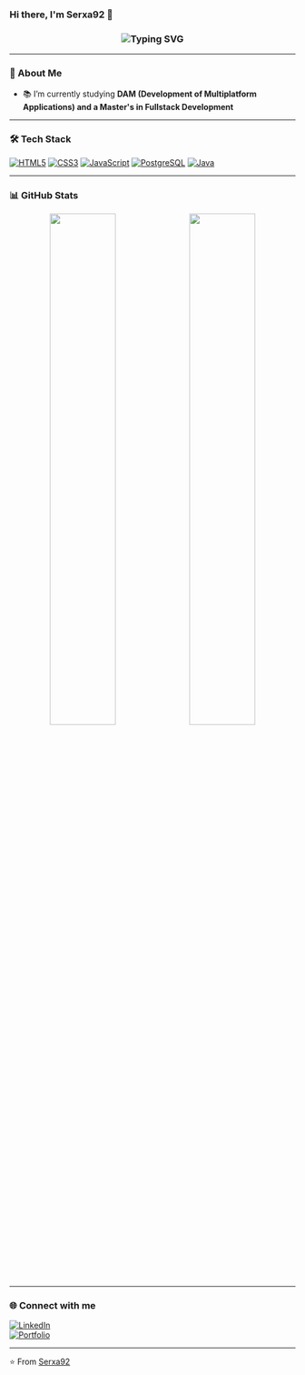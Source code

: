 ### Hi there, I'm Serxa92 👋

<!-- Typing effect -->
<h3 align="center">
  <img src="https://readme-typing-svg.herokuapp.com?font=Fira+Code&size=22&pause=1000&color=F70000&center=true&vCenter=true&multiline=true&width=600&height=60&lines=Fullstack+Developer;Passionate+about+Tech;Always+Learning" alt="Typing SVG" />
</h3>

---

### 🚀 About Me


- 📚 I’m currently studying **DAM (Development of Multiplatform Applications) and a Master's in Fullstack Development**


---

### 🛠️ Tech Stack

[![HTML5](https://img.icons8.com/ios/50/000000/html-5.png)](https://developer.mozilla.org/en-US/docs/Web/HTML)
[![CSS3](https://img.icons8.com/ios/50/000000/css3.png)](https://developer.mozilla.org/en-US/docs/Web/CSS)
[![JavaScript](https://img.icons8.com/ios/50/000000/javascript.png)](https://developer.mozilla.org/en-US/docs/Web/JavaScript)
[![PostgreSQL](https://img.icons8.com/ios/50/000000/postgresql.png)](https://www.postgresql.org/)
[![Java](https://img.icons8.com/ios/50/000000/java.png)](https://www.java.com/)


---

### 📊 GitHub Stats

<p align="center">
  <img width="48%" src="https://github-readme-stats.vercel.app/api?username=serxa92&show_icons=true&theme=radical" />
  <img width="48%" src="https://github-readme-streak-stats.herokuapp.com/?user=serxa92&theme=radical" />
</p>

---


### 🌐 Connect with me

[![LinkedIn](https://img.shields.io/badge/-LinkedIn-blue?style=flat&logo=linkedin)](https://www.linkedin.com/in/sergio-agulla/)  
[![Portfolio](https://img.shields.io/badge/-Portfolio-black?style=flat&logo=web&logoColor=white)](https://sergioagulla.vercel.app/)


---

⭐️ From [Serxa92](https://github.com/serxa92)


